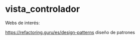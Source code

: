 # vista_controlador

Webs de interés:

https://refactoring.guru/es/design-patterns         diseño de patrones